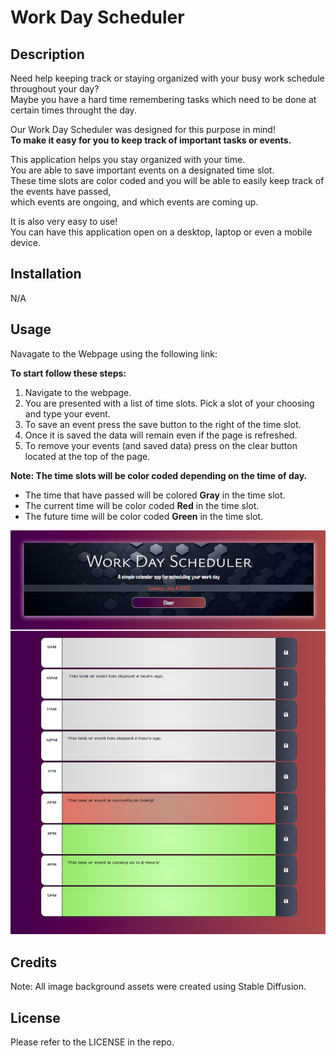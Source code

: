 # Work Day Scheduler

## Description

Need help keeping track or staying organized with your busy work schedule throughout your day?  
Maybe you have a hard time remembering tasks which need to be done at certain times throught the day.  

Our Work Day Scheduler was designed for this purpose in mind!  
**To make it easy for you to keep track of important tasks or events.**

This application helps you stay organized with your time.  
You are able to save important events on a designated time slot.  
These time slots are color coded and you will be able to easily keep track of the events have passed,  
which events are ongoing, and which events are coming up. 

It is also very easy to use!  
You can have this application open on a desktop, laptop or even a mobile device.

## Installation

N/A

## Usage

Navagate to the Webpage using the following link: 

**To start follow these steps:**

1. Navigate to the webpage.
2. You are presented with a list of time slots. Pick a slot of your choosing and type your event.
3. To save an event press the save button to the right of the time slot. 
4. Once it is saved the data will remain even if the page is refreshed. 
5. To remove your events (and saved data) press on the clear button located at the top of the page.

**Note: The time slots will be color coded depending on the time of day.**  
- The time that have passed will be colored **Gray** in the time slot.
- The current time will be color coded **Red** in the time slot.
- The future time will be color coded **Green** in the time slot.

![Screenshot of Homepage](/assets/Screenshot%20Work%20Day%20Scheduler.png)

## Credits

Note: All image background assets were created using Stable Diffusion.

## License

Please refer to the LICENSE in the repo.
